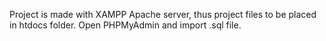 Project is made with XAMPP Apache server, thus project files to be placed in htdocs folder.
Open PHPMyAdmin and import .sql file.
